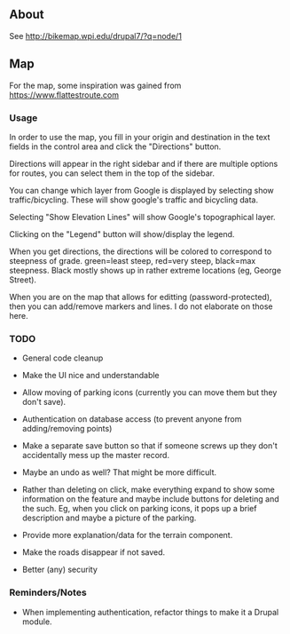 ## About

See http://bikemap.wpi.edu/drupal7/?q=node/1

## Map

For the map, some inspiration was gained from https://www.flattestroute.com

### Usage

In order to use the map, you fill in your origin and destination in the text fields in the control area and click the "Directions" button.

Directions will appear in the right sidebar and if there are multiple options for routes, you can select them in the top of the sidebar.

You can change which layer from Google is displayed by selecting show traffic/bicycling. These will show google's traffic and
bicycling data.

Selecting "Show Elevation Lines" will show Google's topographical layer.

Clicking on the "Legend" button will show/display the legend.

When you get directions, the directions will be colored to correspond to
steepness of grade. green=least steep, red=very steep, black=max steepness.
Black mostly shows up in rather extreme locations (eg, George Street).

When you are on the map that allows for editting (password-protected), then you can add/remove
markers and lines. I do not elaborate on those here.

### TODO

 - General code cleanup
 - Make the UI nice and understandable
 - Allow moving of parking icons (currently you can move them but they don't save).
 - Authentication on database access (to prevent anyone from adding/removing points)
 - Make a separate save button so that if someone screws up they don't accidentally
   mess up the master record.
 - Maybe an undo as well? That might be more difficult.
 - Rather than deleting on click, make everything expand to show some information
   on the feature and maybe include buttons for deleting and the such. Eg, when
   you click on parking icons, it pops up a brief description and maybe a picture
   of the parking.
 - Provide more explanation/data for the terrain component.

 - Make the roads disappear if not saved.
 - Better (any) security

### Reminders/Notes

 - When implementing authentication, refactor things to make it a Drupal module.
